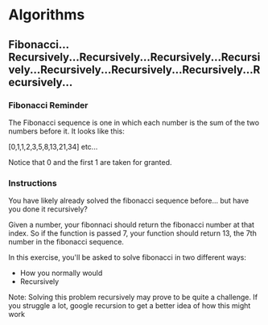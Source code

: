 # Algorithms

## Fibonacci... Recursively...Recursively...Recursively...Recursively...Recursively...Recursively...Recursively...Recursively...

### Fibonacci Reminder
The Fibonacci sequence is one in which each number is the sum of the two numbers before it. It looks like this:

[0,1,1,2,3,5,8,13,21,34] etc...

Notice that 0 and the first 1 are taken for granted.

### Instructions
You have likely already solved the fibonacci sequence before... but have you done it recursively?

Given a number, your fibonnaci should return the fibonacci number at that index. So if the function is passed 7, your function should return 13, the 7th number in the fibonacci sequence. 

In this exercise, you'll be asked to solve fibonacci in two different ways: 
- How you normally would
- Recursively

Note: Solving this problem recursively may prove to be quite a challenge. If you struggle a lot, google recursion to get a better idea of how this might work

